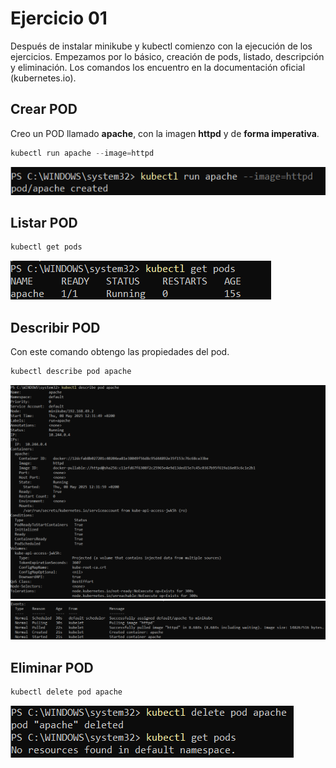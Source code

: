 # Ejercicio 01
Después de instalar minikube y kubectl comienzo con la ejecución de los ejercicios. 
Empezamos por lo básico, creación de pods, listado, descripción y eliminación. Los comandos los encuentro en la documentación oficial (kubernetes.io). 

## Crear POD
Creo un POD llamado **apache**, con la imagen **httpd** y de **forma imperativa**. 
```powershell
kubectl run apache --image=httpd
```
<img src="../../auxiliar/ej1.png">

## Listar POD
```powershell
kubectl get pods
```
<img src="../../auxiliar/ej1.1.png">


## Describir POD
Con este comando obtengo las propiedades del pod. 
```powershell
kubectl describe pod apache 
```
<img src="../../auxiliar/ej1.2.png">
<img src="../../auxiliar/ej1.3.png">

## Eliminar POD
```powershell
kubectl delete pod apache 
```
<img src="../../auxiliar/ej1.4.png">